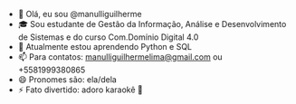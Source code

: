 - 👋 Olá, eu sou @manulliguilherme
- 🎓 Sou estudante de Gestão da Informação, Análise e Desenvolvimento de Sistemas e do curso Com.Domínio Digital 4.0 
- 🌱 Atualmente estou aprendendo Python e SQL
- 📫 Para contatos: manulliguilhermelima@gmail.com ou +5581999380865
- 😄 Pronomes são: ela/dela 
- ⚡ Fato divertido: adoro karaokê 🎤
<!---
manulliguilherme/manulliguilherme is a ✨ special ✨ repository because its `README.md` (this file) appears on your GitHub profile.
You can click the Preview link to take a look at your changes.
--->
